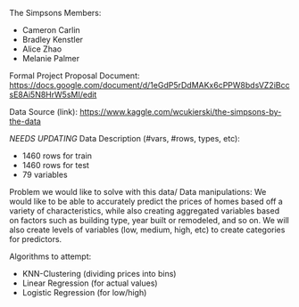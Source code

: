 The Simpsons Members:
* Cameron Carlin
* Bradley Kenstler
* Alice Zhao
* Melanie Palmer

Formal Project Proposal Document: https://docs.google.com/document/d/1eGdP5rDdMAKx6cPPW8bdsVZ2iBccsE8Ai5N8HrW5sMI/edit

Data Source (link): https://www.kaggle.com/wcukierski/the-simpsons-by-the-data

*NEEDS UPDATING*
Data Description (#vars, #rows, types, etc):
* 1460 rows for train
* 1460 rows for test
* 79 variables

Problem we would like to solve with this data/ Data manipulations:
We would like to be able to accurately predict the prices of homes based off a variety of characteristics, while also creating aggregated variables based on factors such as building type, year built or remodeled, and so on. We will also create levels of variables (low, medium, high, etc) to create categories for predictors.

Algorithms to attempt:
* KNN-Clustering (dividing prices into bins)
* Linear Regression (for actual values)
* Logistic Regression (for low/high)

